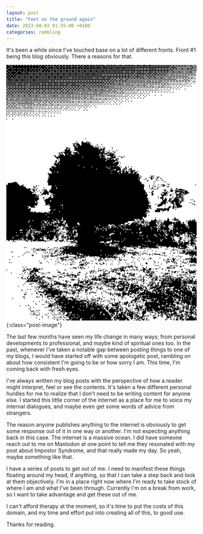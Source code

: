 ```yaml
---
layout: post
title: "Feet on the ground again"
date: 2023-08-02 01:55:00 +0100
categories: rambling
---
```


It's been a while since I've touched base on a lot of different fronts. Front #1 being this blog obviously. There a reasons for that.

![tree](/img/bw-tree.png){:class="post-image"}

The last few months have seen my life change in many ways; from personal developments to professional, and maybe kind of spiritual ones too. In the past, whenever I've taken a notable gap between posting things to one of my blogs, I would have started off with some apologetic post, rambling on about how consistent I'm going to be or how sorry I am. This time, I'm coming back with fresh eyes. 

I've always written my blog posts with the perspective of how a reader might interpret, feel or see the contents. It's taken a few different personal hurdles for me to realize that I don't need to be writing content for anyone else. I started this little corner of the internet as a place for me to voice my internal dialogues, and maybe even get some words of advice from strangers. 

The reason anyone publishes anything to the internet is obviously to get some response out of it in one way or another. I'm not expecting anything back in this case. The internet is a massive ocean. I did have someone reach out to me on Mastodon at one point to tell me they resonated with my post about Impostor Syndrome, and that really made my day. So yeah, maybe something like that. 

I have a series of posts to get out of me. I need to manifest these things floating around my head, if anything, so that I can take a step back and look at them objectively. I'm in a place right now where I'm ready to take stock of where I am and what I've been through. Currently I'm on a break from work, so I want to take advantage and get these out of me. 

I can't afford therapy at the moment, so it's time to put the costs of this domain, and my time and effort put into creating all of this, to good use. 

Thanks for reading. 